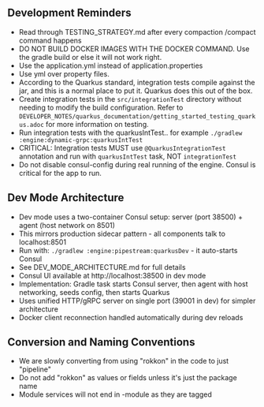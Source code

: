 ## Development Reminders
- Read through TESTING_STRATEGY.md after every compaction /compact command happens
- DO NOT BUILD DOCKER IMAGES WITH THE DOCKER COMMAND.  Use the gradle build or else it will not work right.
- Use the application.yml instead of application.properties
- Use yml over property files.
- According to the Quarkus standard, integration tests compile against the jar, and this is a normal place to put it. Quarkus does this out of the box.
- Create integration tests in the `src/integrationTest` directory without needing to modify the build configuration. Refer to `DEVELOPER_NOTES/quarkus_documentation/getting_started_testing_quarkus.adoc` for more information on testing.
- Run integration tests with the quarkusIntTest.. for example `./gradlew :engine:dynamic-grpc:quarkusIntTest`
- CRITICAL: Integration tests MUST use `@QuarkusIntegrationTest` annotation and run with `quarkusIntTest` task, NOT `integrationTest`
- Do not disable consul-config during real running of the engine.  Consul is critical for the app to run.

## Dev Mode Architecture
- Dev mode uses a two-container Consul setup: server (port 38500) + agent (host network on 8501)
- This mirrors production sidecar pattern - all components talk to localhost:8501
- Run with: `./gradlew :engine:pipestream:quarkusDev` - it auto-starts Consul
- See DEV_MODE_ARCHITECTURE.md for full details
- Consul UI available at http://localhost:38500 in dev mode
- Implementation: Gradle task starts Consul server, then agent with host networking, seeds config, then starts Quarkus
- Uses unified HTTP/gRPC server on single port (39001 in dev) for simpler architecture
- Docker client reconnection handled automatically during dev reloads

## Conversion and Naming Conventions
- We are slowly converting from using "rokkon" in the code to just "pipeline"
- Do not add "rokkon" as values or fields unless it's just the package name
- Module services will not end in -module as they are tagged